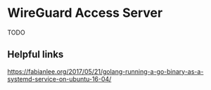 # WireGuard Access Server

TODO

## Helpful links

https://fabianlee.org/2017/05/21/golang-running-a-go-binary-as-a-systemd-service-on-ubuntu-16-04/

